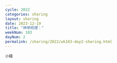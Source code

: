 ```yaml
---
cycle: 2022
categories: sharing
layout: sharing
date: 2023-12-19
title: "神學梳理："
weekNum: 103
dayNum: 2
permalink: /sharing/2022/wk103-day2-sharing.html
---
```


[](https://eccseattle.github.io/media/sharing/2022/wk103/2023-12-19-bin.m4a)

`小錢`